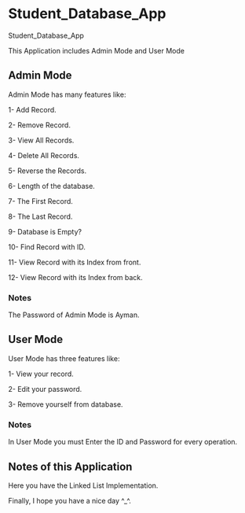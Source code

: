 # Student_Database_App
Student_Database_App

This Application includes Admin Mode and User Mode

## Admin Mode
Admin Mode has many features like:

1- Add Record.

2- Remove Record.

3- View All Records.

4- Delete All Records.

5- Reverse the Records.

6- Length of the database.

7- The First Record.

8- The Last Record.

9- Database is Empty?

10- Find Record with ID.

11- View Record with its Index from front.

12- View Record with its Index from back.


### Notes
The Password of Admin Mode is Ayman.

## User Mode
User Mode has three features like:

1- View your record.

2- Edit your password.

3- Remove yourself from database.


### Notes
In User Mode you must Enter the ID and Password for every operation.

## Notes of this Application
Here you have the Linked List Implementation.

Finally, I hope you have a nice day ^_^.